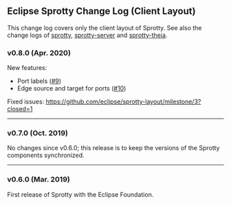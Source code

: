 ## Eclipse Sprotty Change Log (Client Layout)

This change log covers only the client layout of Sprotty. See also the change logs of [sprotty](https://github.com/eclipse/sprotty/blob/master/CHANGELOG.md), [sprotty-server](https://github.com/eclipse/sprotty-server/blob/master/CHANGELOG.md) and [sprotty-theia](https://github.com/eclipse/sprotty-theia/blob/master/CHANGELOG.md).

### v0.8.0 (Apr. 2020)

New features:
 * Port labels ([#9](https://github.com/eclipse/sprotty-layout/pull/9))
 * Edge source and target for ports ([#10](https://github.com/eclipse/sprotty-layout/pull/10))
 
Fixed issues: https://github.com/eclipse/sprotty-layout/milestone/3?closed=1

-----

### v0.7.0 (Oct. 2019)

No changes since v0.6.0; this release is to keep the versions of the Sprotty components synchronized.

-----

### v0.6.0 (Mar. 2019)

First release of Sprotty with the Eclipse Foundation.
